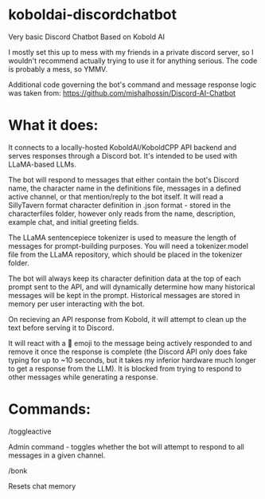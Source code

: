 # koboldai-discordchatbot
Very basic Discord Chatbot Based on Kobold AI

I mostly set this up to mess with my friends in a private discord server, so I wouldn't recommend actually trying to use it for anything serious. The code is probably a mess, so YMMV.

Additional code governing the bot's command and message response logic was taken from:
https://github.com/mishalhossin/Discord-AI-Chatbot

# What it does:

It connects to a locally-hosted KoboldAI/KoboldCPP API backend and serves responses through a Discord bot. It's intended to be used with LLaMA-based LLMs.

The bot will respond to messages that either contain the bot's Discord name, the character name in the definitions file, messages in a defined active channel, or that mention/reply to the bot itself. It will read a SillyTavern format character definition in .json format - stored in the characterfiles folder, however only reads from the name, description, example chat, and initial greeting fields.

The LLaMA sentencepiece tokenizer is used to measure the length of messages for prompt-building purposes. You will need a tokenizer.model file from the LLaMA repository, which should be placed in the tokenizer folder. 

The bot will always keep its character definition data at the top of each prompt sent to the API, and will dynamically determine how many historical messages will be kept in the prompt. Historical messages are stored in memory per user interacting with the bot.

On recieving an API response from Kobold, it will attempt to clean up the text before serving it to Discord.

It will react with a :thinking: emoji to the message being actively responded to and remove it once the response is complete (the Discord API only does fake typing for up to ~10 seconds, but it takes my inferior hardware much longer to get a response from the LLM). It is blocked from trying to respond to other messages while generating a response.

# Commands:

/toggleactive

Admin command - toggles whether the bot will attempt to respond to all messages in a given channel.

/bonk

Resets chat memory